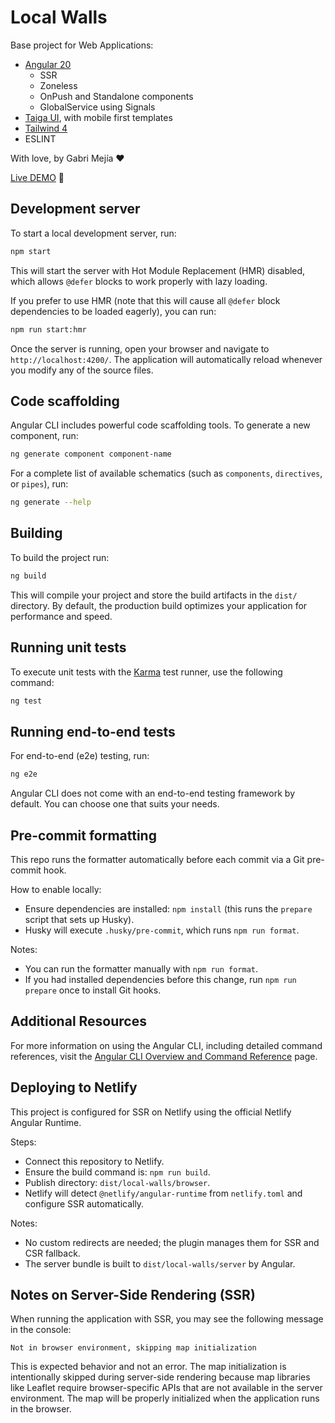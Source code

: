 # Local Walls
Base project for Web Applications:
- [Angular 20](https://github.com/angular/angular-cli)
  - SSR
  - Zoneless
  - OnPush and Standalone components
  - GlobalService using Signals
- [Taiga UI](https://taiga-ui.dev/), with mobile first templates
- [Tailwind 4](https://tailwindcss.com/)
- ESLINT

With love, by Gabri Mejía ❤

[Live DEMO](https://gabri-mejia.netlify.app/home) 🚀

## Development server

To start a local development server, run:

```bash
npm start
```

This will start the server with Hot Module Replacement (HMR) disabled, which allows `@defer` blocks to work properly with lazy loading.

If you prefer to use HMR (note that this will cause all `@defer` block dependencies to be loaded eagerly), you can run:

```bash
npm run start:hmr
```

Once the server is running, open your browser and navigate to `http://localhost:4200/`. The application will automatically reload whenever you modify any of the source files.

## Code scaffolding

Angular CLI includes powerful code scaffolding tools. To generate a new component, run:

```bash
ng generate component component-name
```

For a complete list of available schematics (such as `components`, `directives`, or `pipes`), run:

```bash
ng generate --help
```

## Building

To build the project run:

```bash
ng build
```

This will compile your project and store the build artifacts in the `dist/` directory. By default, the production build optimizes your application for performance and speed.

## Running unit tests

To execute unit tests with the [Karma](https://karma-runner.github.io) test runner, use the following command:

```bash
ng test
```

## Running end-to-end tests

For end-to-end (e2e) testing, run:

```bash
ng e2e
```

Angular CLI does not come with an end-to-end testing framework by default. You can choose one that suits your needs.

## Pre-commit formatting

This repo runs the formatter automatically before each commit via a Git pre-commit hook.

How to enable locally:
- Ensure dependencies are installed: `npm install` (this runs the `prepare` script that sets up Husky).
- Husky will execute `.husky/pre-commit`, which runs `npm run format`.

Notes:
- You can run the formatter manually with `npm run format`.
- If you had installed dependencies before this change, run `npm run prepare` once to install Git hooks.

## Additional Resources

For more information on using the Angular CLI, including detailed command references, visit the [Angular CLI Overview and Command Reference](https://angular.dev/tools/cli) page.

## Deploying to Netlify

This project is configured for SSR on Netlify using the official Netlify Angular Runtime.

Steps:
- Connect this repository to Netlify.
- Ensure the build command is: `npm run build`.
- Publish directory: `dist/local-walls/browser`.
- Netlify will detect `@netlify/angular-runtime` from `netlify.toml` and configure SSR automatically.

Notes:
- No custom redirects are needed; the plugin manages them for SSR and CSR fallback.
- The server bundle is built to `dist/local-walls/server` by Angular.

## Notes on Server-Side Rendering (SSR)

When running the application with SSR, you may see the following message in the console:

```
Not in browser environment, skipping map initialization
```

This is expected behavior and not an error. The map initialization is intentionally skipped during server-side rendering because map libraries like Leaflet require browser-specific APIs that are not available in the server environment. The map will be properly initialized when the application runs in the browser.
